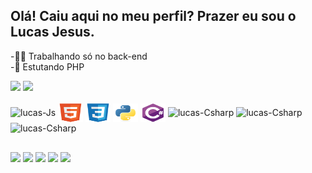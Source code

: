
## Olá! Caiu aqui no meu perfil? Prazer eu sou o Lucas Jesus.

-👨‍💻 Trabalhando só no back-end<br>
-📘 Estutando PHP
 

<div>
 <a hrenf="https://github.com/lucasjpl1">
 <img height="180em" src="https://github-readme-stats.vercel.app/api/top-langs/?username=lucasjpl1&theme=tokyonight&show_icons=true&hide_border=true&layout=compact"/>
 <img height="180em" src="https://github-readme-stats.vercel.app/api?username=lucasjpl1&theme=tokyonight&show_icons=true&hide_border=true&count_private=true"/>
</div>
   
<div style="display: inline_block"><br>
  <img align="center" alt="lucas-Js" height="30" width="40" src="https://cdn.jsdelivr.net/gh/devicons/devicon@latest/icons/cplusplus/cplusplus-original.svg" />
  <img align="center" alt="lucas-HTML" height="30" width="40" src="https://raw.githubusercontent.com/devicons/devicon/master/icons/html5/html5-original.svg">
  <img align="center" alt="lucas-CSS" height="30" width="40" src="https://raw.githubusercontent.com/devicons/devicon/master/icons/css3/css3-original.svg">
  <img align="center" alt="lucas-Python" height="30" width="40" src="https://raw.githubusercontent.com/devicons/devicon/master/icons/python/python-original.svg">
  <img align="center" alt="lucas-Csharp" height="30" width="40" src="https://raw.githubusercontent.com/devicons/devicon/master/icons/csharp/csharp-original.svg">
  <img align="center" alt="lucas-Csharp" height="30" width="40" src="https://cdn.jsdelivr.net/gh/devicons/devicon@latest/icons/javascript/javascript-original.svg" />
  <img align="center" alt="lucas-Csharp" height="30" width="40"  src="https://cdn.jsdelivr.net/gh/devicons/devicon@latest/icons/php/php-original.svg" />
  <img align="center" alt="lucas-Csharp" height="30" width="40"  src="https://cdn.jsdelivr.net/gh/devicons/devicon@latest/icons/java/java-original.svg" />
</div>

##

<div>

 <a href="https://www.youtube.com/@lucasjesus5043" target="_blank"><img src="https://img.shields.io/badge/YouTube-FF0000?style=for-the-badge&logo=youtube&logoColor=white" target="_blank"></a>
  <a href="https://instagram.com/dev_lucas_jesus" target="_blank"><img src="https://img.shields.io/badge/-Instagram-%23E4405F?style=for-the-badge&logo=instagram&logoColor=white" target="_blank"></a>
 <a href="http://discordapp.com/users/1105965198549995611" target="_blank"><img src="https://img.shields.io/badge/Discord-7289DA?style=for-the-badge&logo=discord&logoColor=white" target="_blank"></a> 
  <a href = "mailto:lucasjesuss2004@gmail.com"><img src="https://img.shields.io/badge/-Gmail-%23333?style=for-the-badge&logo=gmail&logoColor=white" target="_blank"></a>
  <a href="https://www.linkedin.com/in/lucas-jesus-357ba5182" target="_blank"><img src="https://img.shields.io/badge/-LinkedIn-%230077B5?style=for-the-badge&logo=linkedin&logoColor=white" target="_blank"></a> 
  
</div>
